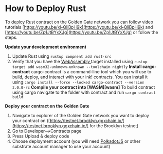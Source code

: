 # How to Deploy Rust

To deploy Rust contract on the Golden Gate network you can follow video tutorials [https://youtu.be/xl-QliBpH9k](https://youtu.be/xl-QliBpH9k) and [https://youtu.be/Zp1JtBYxXJg](https://youtu.be/Zp1JtBYxXJg) or follow the steps.&#x20;

**Update your development environment**

1. Update Rust using `rustup compnent add rust-src`
2. Verify that you have the [WebAssembly ](../terms-and-definitions.md#webassembly)target installed using `rustup target add wasm32-unknown-unknown --toolchain nightly` **Install cargo-contract** cargo-contract is a command-line tool which you will use to build, deploy, and interact with your ink! contracts. You can install it using `cargo install --force --locked cargo-contract --version 2.0.0-rc` **Compile your contract into \[WASM]\[wasm]** To build contract using cargo navigate to the folder with contract and run `cargo contract build`

&#x20;**Deploy your contract on the Golden Gate**

1. Navigate to explorer of the Golden Gate network you want to deploy your contract on ([https://testnet.brooklyn.ggxchain.io/](https://testnet.brooklyn.ggxchain.io/) for the Brooklyn testnet)
2. Go to Developer-->Contracts page
3. Press Upload & deploy code
4. Choose deployment account (you will need [PolkadotJS](../wallets/polkadotjs.md) or other substrate account manager to use your account)
